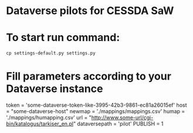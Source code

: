 Dataverse pilots for CESSDA SaW
==========

# To start run command:
`cp settings-default.py settings.py`

# Fill parameters according to your Dataverse instance
token = 'some-dataverse-token-like-3995-42b3-9861-ec81a26015ef'
host = "some-dataverse-host"
newmap = './mappings/mappings.csv'
humap = './mappings/humapping.csv'
url = "http://www.some-url/cgi-bin/katalogus/tarkiser_en.pl"
dataversepath = 'pilot'
PUBLISH = 1


